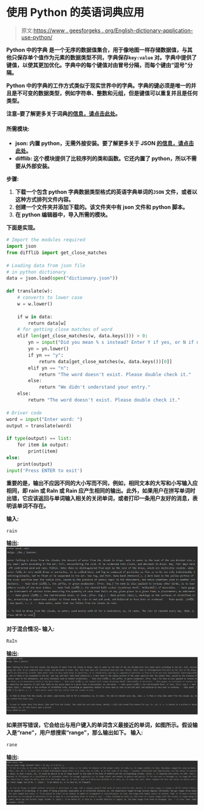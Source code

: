# 使用 Python 的英语词典应用

> 原文:[https://www . geesforgeks . org/English-dictionary-application-use-python/](https://www.geeksforgeeks.org/english-dictionary-application-using-python/)

**Python 中的字典** **是一个无序的数据值集合，用于像地图一样存储数据值，与其他只保存单个值作为元素的数据类型不同，字典保存`key:value` 对。字典中提供了键值，以使其更加优化。字典中的每个键值对由冒号分隔，而每个键由“逗号”分隔。**

**Python 中的字典的工作方式类似于现实世界中的字典。字典的键必须是唯一的并且是不可变的数据类型，例如字符串、整数和元组，但是键值可以重复并且是任何类型。**

****注意**–要了解更多关于词典[的信息，请点击此处](https://www.geeksforgeeks.org/python-dictionary/)。**

#### **所需模块:**

*   ****json:** 内置 python，无需外接安装。要了解更多关于 JSON [的信息，请点击此处](https://www.geeksforgeeks.org/javascript-json/)。**
*   ****difflib:** 这个模块提供了比较序列的类和函数。它还内置了 python，所以不需要从外部安装。**

****步骤:****

1.  **下载一个包含 python 字典数据类型格式的英语字典单词的`JSON` 文件，或者以这种方式排列文件内容。**
2.  **创建一个文件夹并添加下载的。该文件夹中有 json 文件和 python 脚本。**
3.  **在 python 编辑器中，导入所需的模块。**

**下面是实现。**

```py
# Import the modules required
import json
from difflib import get_close_matches

# Loading data from json file
# in python dictionary
data = json.load(open("dictionary.json"))

def translate(w):
    # converts to lower case
    w = w.lower()

    if w in data:
        return data[w]
    # for getting close matches of word
    elif len(get_close_matches(w, data.keys())) > 0:             
        yn = input("Did you mean % s instead? Enter Y if yes, or N if no: " % get_close_matches(w, data.keys())[0])
        yn = yn.lower()
        if yn == "y":
            return data[get_close_matches(w, data.keys())[0]]
        elif yn == "n":
            return "The word doesn't exist. Please double check it."
        else:
            return "We didn't understand your entry."
    else:
        return "The word doesn't exist. Please double check it."

# Driver code
word = input("Enter word: ")
output = translate(word)

if type(output) == list:
    for item in output:
        print(item)
else:
    print(output)
input('Press ENTER to exit') 
```

**重要的是，输出不应因不同的大小写而不同，例如，相同文本的大写和小写输入应相同，即 rain 或 RaIn 或 Rain 应产生相同的输出。此外，如果用户在拼写单词时出错，它应该返回与单词输入相关的关闭单词，或者打印一条用户友好的消息，表明该单词不存在。**

****输入:****

```py
rain
```

****输出:**
![dictionary-python-script](img/3798e33df6d0b9656dd09b5c7d3d25e6.png)**

**对于混合情况–
**输入:****

```py
RaIn
```

****输出:**
![dictionary-python-script](img/033471b3dbafe3445527f101f04af565.png)**

**如果拼写错误，它会给出与用户键入的单词含义最接近的单词，如图所示。假设输入是“rane”，用户想搜索“range”，那么输出如下。
**输入:****

```py
rane
```

****输出:**
![dictionary-python-script](img/4cd3ab3ac4a461cce96d3ed12272877f.png)**